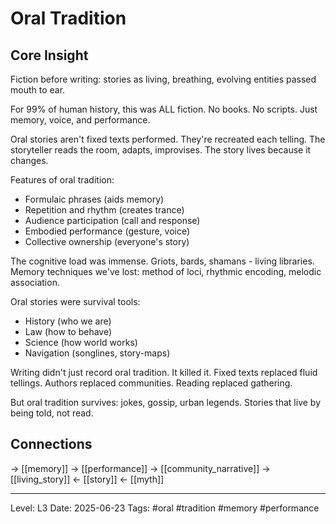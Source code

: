 # Oral Tradition

## Core Insight
Fiction before writing: stories as living, breathing, evolving entities passed mouth to ear.

For 99% of human history, this was ALL fiction. No books. No scripts. Just memory, voice, and performance.

Oral stories aren't fixed texts performed. They're recreated each telling. The storyteller reads the room, adapts, improvises. The story lives because it changes.

Features of oral tradition:
- Formulaic phrases (aids memory)
- Repetition and rhythm (creates trance)
- Audience participation (call and response)
- Embodied performance (gesture, voice)
- Collective ownership (everyone's story)

The cognitive load was immense. Griots, bards, shamans - living libraries. Memory techniques we've lost: method of loci, rhythmic encoding, melodic association.

Oral stories were survival tools:
- History (who we are)
- Law (how to behave)
- Science (how world works)
- Navigation (songlines, story-maps)

Writing didn't just record oral tradition. It killed it. Fixed texts replaced fluid tellings. Authors replaced communities. Reading replaced gathering.

But oral tradition survives: jokes, gossip, urban legends. Stories that live by being told, not read.

## Connections
→ [[memory]]
→ [[performance]]
→ [[community_narrative]]
→ [[living_story]]
← [[story]]
← [[myth]]

---
Level: L3
Date: 2025-06-23
Tags: #oral #tradition #memory #performance